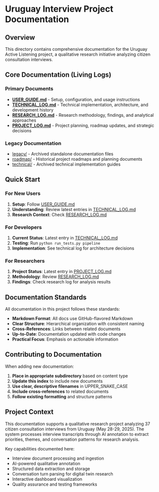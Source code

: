 # Uruguay Interview Project Documentation

## Overview

This directory contains comprehensive documentation for the Uruguay Active Listening project, a qualitative research initiative analyzing citizen consultation interviews.

## Core Documentation (Living Logs)

### Primary Documents
- **[USER_GUIDE.md](USER_GUIDE.md)** - Setup, configuration, and usage instructions
- **[TECHNICAL_LOG.md](TECHNICAL_LOG.md)** - Technical implementation, architecture, and development history
- **[RESEARCH_LOG.md](RESEARCH_LOG.md)** - Research methodology, findings, and analytical approaches  
- **[PROJECT_LOG.md](PROJECT_LOG.md)** - Project planning, roadmap updates, and strategic decisions

### Legacy Documentation
- [legacy/](legacy/) - Archived standalone documentation files
- [roadmap/](roadmap/) - Historical project roadmaps and planning documents
- [technical/](technical/) - Archived technical implementation guides

## Quick Start

### For New Users
1. **Setup**: Follow [USER_GUIDE.md](USER_GUIDE.md)
2. **Understanding**: Review latest entries in [TECHNICAL_LOG.md](TECHNICAL_LOG.md)
3. **Research Context**: Check [RESEARCH_LOG.md](RESEARCH_LOG.md)

### For Developers
1. **Current Status**: Latest entry in [TECHNICAL_LOG.md](TECHNICAL_LOG.md)
2. **Testing**: Run `python run_tests.py pipeline`
3. **Implementation**: See technical log for architecture decisions

### For Researchers
1. **Project Status**: Latest entry in [PROJECT_LOG.md](PROJECT_LOG.md)
2. **Methodology**: Review [RESEARCH_LOG.md](RESEARCH_LOG.md)
3. **Findings**: Check research log for analysis results

## Documentation Standards

All documentation in this project follows these standards:

- **Markdown Format**: All docs use GitHub-flavored Markdown
- **Clear Structure**: Hierarchical organization with consistent naming
- **Cross-References**: Links between related documents
- **Up-to-Date**: Documentation updated with code changes
- **Practical Focus**: Emphasis on actionable information

## Contributing to Documentation

When adding new documentation:

1. **Place in appropriate subdirectory** based on content type
2. **Update this index** to include new documents
3. **Use clear, descriptive filenames** in UPPER_SNAKE_CASE
4. **Include cross-references** to related documents
5. **Follow existing formatting** and structure patterns

## Project Context

This documentation supports a qualitative research project analyzing 37 citizen consultation interviews from Uruguay (May 28-29, 2025). The system processes interview transcripts through AI annotation to extract priorities, themes, and conversation patterns for research analysis.

Key capabilities documented here:
- Interview document processing and ingestion
- AI-powered qualitative annotation
- Structured data extraction and storage
- Conversation turn parsing for digital twin research
- Interactive dashboard visualization
- Quality assurance and testing frameworks